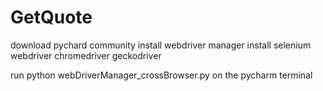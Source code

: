 # GetQuote

download pychard community
install webdriver manager
install selenium webdriver
chromedriver
geckodriver

run python webDriverManager_crossBrowser.py on the pycharm terminal


